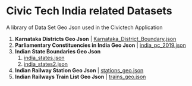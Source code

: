 # Civic Tech India related Datasets
A library of Data Set Geo Json used in the Civictech Application
 1. **Karnataka Districts Geo Json** | [Karnataka_District_Boundary.json](https://github.com/civictech-India/DataSetsJson/blob/main/Karnataka_District_Boundary.json
    "Karnataka_District_Boundary.json")
 3. **Parliamentary Constituencies in India Geo Json** | [india_pc_2019.json](https://github.com/civictech-India/DataSetsJson/blob/main/india_pc_2019.json "india_pc_2019.json")
 4. **Indian State Boundaries Geo Json**
     1. [india_states.json](https://github.com/civictech-India/DataSetsJson/blob/main/india_states.json "india_states.json")
     2. [india_states2.json](https://github.com/civictech-India/DataSetsJson/blob/main/india_states2.json "india_states2.json")
 6. **Indian Railway Station Geo Json** | [stations_geo.json](https://github.com/civictech-India/DataSetsJson/blob/main/stations_geo.json "stations_geo.json")
 7. **Indian Railways Train List Geo Json**  | [trains_geo.json](https://github.com/civictech-India/DataSetsJson/blob/main/trains_geo.json "trains_geo.json")
